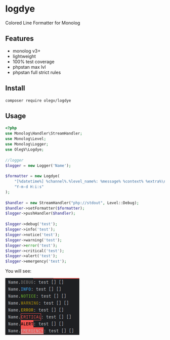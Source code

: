 # logdye
Colored Line Formatter for Monolog
## Features
- monolog v3+
- lightweight
- 100% test coverage
- phpstan max lvl
- phpstan full strict rules

## Install
```shell
composer require olegv/logdye
```

## Usage
```php
<?php
use Monolog\Handler\StreamHandler;
use Monolog\Level;
use Monolog\Logger;
use OlegV\Logdye;

//logger
$logger = new Logger('Name');

$formatter = new Logdye(
    "[%datetime%] %channel%.%level_name%: %message% %context% %extra%\n",
    "Y-m-d H:i:s"
);

$handler = new StreamHandler("php://stdout", Level::Debug);
$handler->setFormatter($formatter);
$logger->pushHandler($handler);

$logger->debug('test');
$logger->info('test');
$logger->notice('test');
$logger->warning('test');
$logger->error('test');
$logger->critical('test');
$logger->alert('test');
$logger->emergency('test');
```
You will see:

![Logs of ascending levels with different colors wrapping the level, spelling "Test"](images/default.png)
